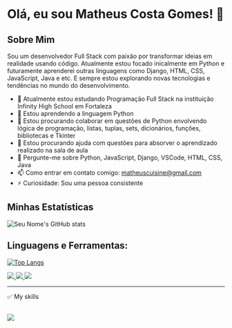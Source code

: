 # Olá, eu sou Matheus Costa Gomes! 👋

## Sobre Mim
Sou um desenvolvedor Full Stack com paixão por transformar ideias em realidade usando código. Atualmente estou focado inicalmente em Python e futuramente aprenderei outras linguagens como Django, HTML, CSS, JavaScript, Java e etc. E sempre estou explorando novas tecnologias e tendências no mundo do desenvolvimento.

- 🔭 Atualmente estou estudando Programação Full Stack na instituição Infinity High School em Fortaleza
- 🌱 Estou aprendendo a linguagem Python
- 👯 Estou procurando colaborar em questões de Python envolvendo lógica de programação, listas, tuplas, sets, dicionários, funções, bibliotecas e Tkinter
- 🤔 Estou procurando ajuda com questões para absorver o aprendizado realizado na sala de aula
- 💬 Pergunte-me sobre Python, JavaScript, Django, VSCode, HTML, CSS, Java
- 📫 Como entrar em contato comigo: matheuscuisine@gmail.com
- ⚡ Curiosidade: Sou uma pessoa consistente

## Minhas Estatísticas

![Seu Nome's GitHub stats](https://github-readme-stats.vercel.app/api?username=CostaFullStack&show_icons=true)

## Linguagens e Ferramentas:
[![Top Langs](https://github-readme-stats.vercel.app/api/top-langs/?username=CostaFullStack&layout=compact)](https://github.com/anuraghazra/github-readme-stats)

<a href="https://www.linkedin.com/in/matheus-costa-215144306/">
<img src="https://img.shields.io/badge/LinkedIn-0077B5?style=for-the-badge&logo=linkedin&logoColor=white"/>
</a>

<a href="mailto:matheuscuisine@gmail.com">
<img src="https://img.shields.io/badge/Gmail-D14836?style=for-the-badge&logo=gmail&logoColor=white"/>
</a>

<a href="https://www.instagram.com/mathmustdie/">
<img src="https://img.shields.io/badge/Instagram-E4405F?style=for-the-badge&logo=instagram&logoColor=white"/>
</a>

<hr />

✅ My skills <br /> <br />

<span>
<img src="https://img.shields.io/badge/Python-3776AB?style=for-the-badge&logo=python&logoColor=white" />
</span>
